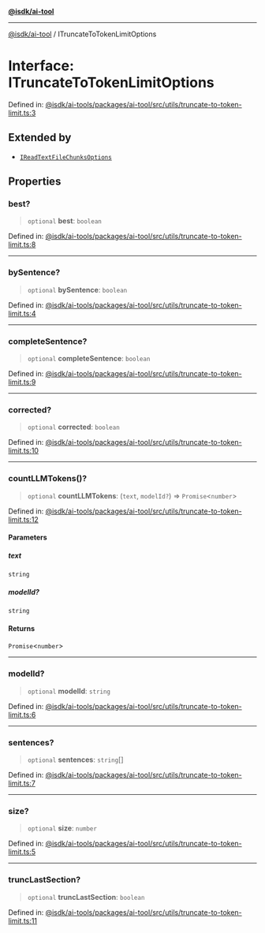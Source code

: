 [**@isdk/ai-tool**](../README.md)

***

[@isdk/ai-tool](../globals.md) / ITruncateToTokenLimitOptions

# Interface: ITruncateToTokenLimitOptions

Defined in: [@isdk/ai-tools/packages/ai-tool/src/utils/truncate-to-token-limit.ts:3](https://github.com/isdk/ai-tool.js/blob/d0765f898f217d97c57c6949502b4a7bef5dce5e/src/utils/truncate-to-token-limit.ts#L3)

## Extended by

- [`IReadTextFileChunksOptions`](IReadTextFileChunksOptions.md)

## Properties

### best?

> `optional` **best**: `boolean`

Defined in: [@isdk/ai-tools/packages/ai-tool/src/utils/truncate-to-token-limit.ts:8](https://github.com/isdk/ai-tool.js/blob/d0765f898f217d97c57c6949502b4a7bef5dce5e/src/utils/truncate-to-token-limit.ts#L8)

***

### bySentence?

> `optional` **bySentence**: `boolean`

Defined in: [@isdk/ai-tools/packages/ai-tool/src/utils/truncate-to-token-limit.ts:4](https://github.com/isdk/ai-tool.js/blob/d0765f898f217d97c57c6949502b4a7bef5dce5e/src/utils/truncate-to-token-limit.ts#L4)

***

### completeSentence?

> `optional` **completeSentence**: `boolean`

Defined in: [@isdk/ai-tools/packages/ai-tool/src/utils/truncate-to-token-limit.ts:9](https://github.com/isdk/ai-tool.js/blob/d0765f898f217d97c57c6949502b4a7bef5dce5e/src/utils/truncate-to-token-limit.ts#L9)

***

### corrected?

> `optional` **corrected**: `boolean`

Defined in: [@isdk/ai-tools/packages/ai-tool/src/utils/truncate-to-token-limit.ts:10](https://github.com/isdk/ai-tool.js/blob/d0765f898f217d97c57c6949502b4a7bef5dce5e/src/utils/truncate-to-token-limit.ts#L10)

***

### countLLMTokens()?

> `optional` **countLLMTokens**: (`text`, `modelId?`) => `Promise`\<`number`\>

Defined in: [@isdk/ai-tools/packages/ai-tool/src/utils/truncate-to-token-limit.ts:12](https://github.com/isdk/ai-tool.js/blob/d0765f898f217d97c57c6949502b4a7bef5dce5e/src/utils/truncate-to-token-limit.ts#L12)

#### Parameters

##### text

`string`

##### modelId?

`string`

#### Returns

`Promise`\<`number`\>

***

### modelId?

> `optional` **modelId**: `string`

Defined in: [@isdk/ai-tools/packages/ai-tool/src/utils/truncate-to-token-limit.ts:6](https://github.com/isdk/ai-tool.js/blob/d0765f898f217d97c57c6949502b4a7bef5dce5e/src/utils/truncate-to-token-limit.ts#L6)

***

### sentences?

> `optional` **sentences**: `string`[]

Defined in: [@isdk/ai-tools/packages/ai-tool/src/utils/truncate-to-token-limit.ts:7](https://github.com/isdk/ai-tool.js/blob/d0765f898f217d97c57c6949502b4a7bef5dce5e/src/utils/truncate-to-token-limit.ts#L7)

***

### size?

> `optional` **size**: `number`

Defined in: [@isdk/ai-tools/packages/ai-tool/src/utils/truncate-to-token-limit.ts:5](https://github.com/isdk/ai-tool.js/blob/d0765f898f217d97c57c6949502b4a7bef5dce5e/src/utils/truncate-to-token-limit.ts#L5)

***

### truncLastSection?

> `optional` **truncLastSection**: `boolean`

Defined in: [@isdk/ai-tools/packages/ai-tool/src/utils/truncate-to-token-limit.ts:11](https://github.com/isdk/ai-tool.js/blob/d0765f898f217d97c57c6949502b4a7bef5dce5e/src/utils/truncate-to-token-limit.ts#L11)
